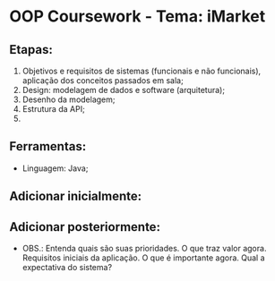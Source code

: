 # OOP Coursework - Tema: iMarket 

## Etapas:

1. Objetivos e requisitos de sistemas (funcionais e não funcionais), aplicação dos conceitos passados em sala;
2. Design: modelagem de dados e software (arquitetura);
3. Desenho da modelagem;
4. Estrutura da API; 
5.

## Ferramentas:
- Linguagem: Java;

## Adicionar inicialmente:

## Adicionar posteriormente:

- OBS.: Entenda quais são suas prioridades. O que traz valor agora. Requisitos iniciais da aplicação. O que é importante agora. Qual a expectativa do sistema?
